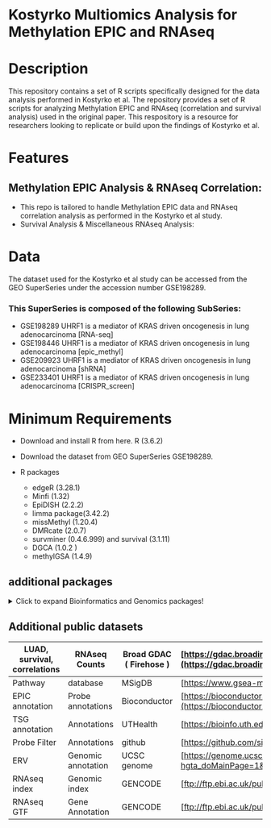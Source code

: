 
# Kostyrko Multiomics Analysis for Methylation EPIC and RNAseq
# Description
This repository contains a set of R scripts specifically designed for the data analysis performed in Kostyrko et al. The repository provides a set of R scripts for analyzing Methylation EPIC and RNAseq (correlation and survival analysis) used in the original paper. This respository is a resource for researchers looking to replicate or build upon the findings of Kostyrko et al.
# Features
## Methylation EPIC Analysis & RNAseq Correlation: 
  + This repo is tailored to handle Methylation EPIC data and RNAseq correlation analysis as performed in the Kostyrko et al study.
  + Survival Analysis & Miscellaneous RNAseq Analysis: 
# Data
The dataset used for the Kostyrko et al study can be accessed from the GEO SuperSeries under the accession number GSE198289.
### This SuperSeries is composed of the following SubSeries:
  + GSE198289	UHRF1 is a mediator of KRAS driven oncogenesis in lung adenocarcinoma [RNA-seq]
  + GSE198446	UHRF1 is a mediator of KRAS driven oncogenesis in lung adenocarcinoma [epic_methyl]
  + GSE209923	UHRF1 is a mediator of KRAS driven oncogenesis in lung adenocarcinoma [shRNA]
  + GSE233401	UHRF1 is a mediator of KRAS driven oncogenesis in lung adenocarcinoma [CRISPR_screen]
# Minimum Requirements
  * Download and install R from here. R (3.6.2) 
  * Download the dataset from GEO SuperSeries GSE198289.
  * R packages
 
    + edgeR (3.28.1) 
    + Minfi (1.32)
    + EpiDISH (2.2.2)
    + limma package(3.42.2)
    + missMethyl (1.20.4)
    + DMRcate (2.0.7)
    + survminer (0.4.6.999) and survival (3.1.11) 
    + DGCA (1.0.2 )
    + methylGSA (1.4.9) 
## additional packages 
  <details>
  <summary>Click to expand Bioinformatics and Genomics packages!</summary>
  
  ### Genomic Data Annotation:
  1. `library(biomaRt)`: Tools for BioMart databases (like Ensembl).
  2. `library(BSgenome)`: Infrastructure for Bioconductor packages using large-scale genomic or other data.
  3. `library(org.Hs.eg.db)`: Mapping information for human genes.
  4. `library(GenomicFeatures)`: Tools for making and manipulating transcript centric annotations.
  5. `library(IlluminaHumanMethylation450kanno.ilmn12.hg19)`: Annotation data for the Illumina Human Methylation 450k array.
  6. `library(IlluminaHumanMethylationEPICanno.ilm10b4.hg19)`: Annotation data for the Illumina Human Methylation EPIC array.
  7. `library(IlluminaHumanMethylationEPICmanifest)`: Manifest file for Illumina's EPIC methylation arrays.
  8. `library(Homo.sapiens)`: Annotation data for the human genome.
  9. `library(rtracklayer)`: An interface to genome annotation files and the UCSC genome browser.

  ### Genomic Data Analysis (Omics):
  1. `library(DESeq2)`: Differential gene expression analysis based on the negative binomial distribution.
  2. `library(edgeR)`: Empirical analysis of digital gene expression data in R.
  3. `library(GenomicRanges)`: Representations and manipulations of genomic intervals and variables defined along a genome.
  4. `library(GSVA)`: Gene set variation analysis for microarray and RNA-seq data.
  5. `library(Gviz)`: Plotting data and annotation information along genomic coordinates.
  6. `library(minfi)`: Tools to analyze Illumina's methylation arrays.
  7. `library(missMethyl)`: Analyzes differential methylation in the context of GC content.
  8. `library(methylGSA)`: Gene set testing for Illumina's methylation arrays.
  9. `library(pathview)`: Plots pathway maps and overlays experimental data.
  10. `library(sva)`: Surrogate Variable Analysis: identification and adjustment for hidden confounding factors.
  11. `library(biovizBase)`: Basic graphic utilities for visualization of genomic data.
  12. `library(ggbio)`: Visualization tools for genomic data.
  13. `library(limma)`: Linear models for microarray data.
  14. `library(pathfindR)`: An R package for comprehensive identification of enriched pathways in omics data through active subnetworks
  15. `library (DGCA)`: #Differential Gene Correlation Analysis

  
  ### Genomic Data Analysis (Epigenetics):
  1. `library(EpiDISH)`: Epigenetic Dissection of Intra-Sample-Heterogeneity.
  2. `library(DMRcate)`: Detecting differentially methylated regions in CpG methylation data.
  
  ### Heatmaps and Clustering:
  1. `library(clusterProfiler)`: Statistical analysis and visualization of functional profiles for genes and gene clusters.
  2. `library(ComplexHeatmap)`: Making complex heatmaps.
  3. `library(d3heatmap)`: Interactive heatmaps.
  4. `library(dendextend)`: Extending R's dendrogram functionality.
  5. `library(dendroextras)`: Extra functions to cut, label and colour dendrogram clusters.
  6. `library(parallelDist)`: Parallel distance matrix computation.
  
  ### Visualization:
  1. `library(corrplot)`: Visualization of a correlation matrix.
  2. `library(factoextra)`: Extract and visualize the results of multivariate data analyses.
  3. `library(ggdendro)`: Create dendrograms using ggplot.
  4. `library(ggplot2)`: An implementation of the Grammar of Graphics.
  5. `library(ggplotify)`: Convert plot function call to 'ggplot' objects.
  6. `library(ggpubr)`: 'ggplot2' based publication ready plots.
  7. `library(ggpval)`: Annotate statistical significance onto 'ggplot' objects.
  8. `library(ggrepel)`: Automatically position non-overlapping text labels with 'ggplot2'.
  9. `library(gplots)`: Various R programming tools for plotting data.
  10. `library(gridExtra)`: Miscellaneous functions for "grid" graphics.
  11. `library(kableExtra)`: Build complex HTML or 'LaTeX' tables using 'kable()' and pipe syntax.
  12. `library(patchwork)`: The composer of ggplots.
  13. `library(RColorBrewer)`: ColorBrewer palettes.
  14. `library(VennDiagram)`: Generate high-resolution Venn and Euler plots.
  15. `library(Vennerable)`: Venn and Euler area-proportional diagrams.
  16. `library(wesanderson)`: Wes Anderson color palettes.
  17. `library(igraph)`: Network analysis and visualization.
  18. `library (ggbeeswarm)` # Beeswarm plots helper
  19. `library(forestplot)` # forest plot helper, mostly use in meta-analysis
  20. `library (ggridges)` # Ridgeline plots 
  21. `library(cowplot)` # functions to align plots and arrange them into complex compound figures
  
  ### Statistical Analysis:
  1. `library(FactoMineR)`: An R package for multivariate analysis.
  2. `library(fgsea)`: Fast gene set enrichment analysis.
  3. `library(MASS)`: Functions and datasets to support Venables and Ripley's MASS.
  4. `library(matrixStats)`: Functions that apply to rows and columns of matrices (and to vectors).
  5. `library(PerformanceAnalytics)`: Econometric tools for performance and risk analysis.
  6. `library(psych)`: Procedures for psychological, psychometric, and personality research.
  7. `library(survival)`: Survival analysis.
  8. `library(survminer)`: Drawing survival curves using 'ggplot2'.
  9. `library(vegan)`: Community Ecology Package.
  10. `library(scales)`: Scale functions for visualization.
  11. `library(Rtsne)`: T-distributed stochastic neighbor embedding using a Barnes-Hut implementation.
  12. `library(umap)`: Uniform Manifold Approximation and Projection.
  
  ### Data Manipulation:
  1. `library(data.table)`: Extension of `data.frame`.
  2. `library(dplyr)`: A grammar of data manipulation.
  3. `library(DT)`: A wrapper of the JavaScript library 'DataTables'.
  4. `library(forcats)`: Tools for working with categorical variables (factors).
  5. `library(plyr)`: Tools for splitting, applying and combining data.
  6. `library(reshape)`: Flexibly reshape data.
  7. `library(stringr)`: Simple, consistent wrappers for common string operations.
  8. `library(tidyr)`: Easily tidy data with 'spread()' and 'gather()' functions.

  ### Document Generation and Reporting:
  1. `library(knitr)`: A general-purpose tool for dynamic report generation in R.
  2. `library(pander)`: An R Pandoc writer.
  3. `library(stargazer)` # LATEX, HTML and ASCII tables from R statistical output
  
  ### File I/O:
  1. `library(openxlsx)`: Read, write and edit XLSX files.
  

  
</details>

## Additional public datasets

| LUAD, survival, correlations | RNAseq Counts      | Broad GDAC ( Firehose ) | [https://gdac.broadinstitute.org/runs/stddata__2016_01_28/data/LUAD/20160128/gdac.broadinstitute.org_LUAD.Merge_rnaseqv2__illuminahiseq_rnaseqv2__unc_edu__Level_3__RSEM_genes__data.Level_3.2016012800.0.0.tar.gz](https://gdac.broadinstitute.org/runs/stddata__2016_01_28/data/LUAD/20160128/gdac.broadinstitute.org_LUAD.Merge_rnaseqv2__illuminahiseq_rnaseqv2__unc_edu__Level_3__RSEM_genes__data.Level_3.2016012800.0.0.tar.gz) |
| ---------------------------- | ------------------ | ----------------------- | -------------------------------------------------------------------------------------------------------------------------------------------------------------------------------------------------------------------------------------------------------------------------------------------------------------------------------------------------------------------------------------------------------------------------------------- |
| Pathway                      | database           | MSigDB                  | [https://www.gsea-msigdb.org/gsea/msigdb](https://www.gsea-msigdb.org/gsea/msigdb)                                                                                                                                                                                                                                                                                                                                                     |
| EPIC annotation              | Probe annotations  | Bioconductor            | [https://bioconductor.org/packages/release/data/annotation/html/IlluminaHumanMethylationEPICanno.ilm10b4.hg19.html](https://bioconductor.org/packages/release/data/annotation/html/IlluminaHumanMethylationEPICanno.ilm10b4.hg19.html)                                                                                                                                                                                                 |
| TSG annotation               | Annotations        | UTHealth                | [https://bioinfo.uth.edu/TSGene/download.cgi?csrt=9609930864565957852](https://bioinfo.uth.edu/TSGene/download.cgi?csrt=9609930864565957852)                                                                                                                                                                                                                                                                                           |
| Probe Filter                 | Annotations        | github                  | [https://github.com/sirselim/illumina450k_filtering](https://github.com/sirselim/illumina450k_filtering)                                                                                                                                                                                                                                                                                                                               |
| ERV                          | Genomic annotation | UCSC genome             | [https://genome.ucsc.edu/cgi-bin/hgTables?hgta_doMainPage=1&hgta_group=rep&hgta_track=rmsk&hgta_table=rmsk](https://genome.ucsc.edu/cgi-bin/hgTables?hgta_doMainPage=1&hgta_group=rep&hgta_track=rmsk&hgta_table=rmsk)                                                                                                                                                                                                                 |
| RNAseq index                 | Genomic index      | GENCODE                 | [ftp://ftp.ebi.ac.uk/pub/databases/gencode/Gencode_human/release_37/GRCh38.primary_assembly.genome.fa.gz](ftp://ftp.ebi.ac.uk/pub/databases/gencode/Gencode_human/release_37/GRCh38.primary_assembly.genome.fa.gz)                                                                                                                                                                                                                     |
| RNAseq GTF                   | Gene Annotation    | GENCODE                 | [ftp://ftp.ebi.ac.uk/pub/databases/gencode/Gencode_human/release_37/gencode.v37.annotation.gtf.gz](ftp://ftp.ebi.ac.uk/pub/databases/gencode/Gencode_human/release_37/gencode.v37.annotation.gtf.gz)                                                                                                                                                                                                                                   |

